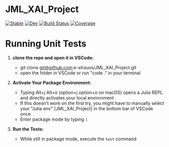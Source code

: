 # JML_XAI_Project

[![Stable](https://img.shields.io/badge/docs-stable-blue.svg)](https://e-strauss.github.io/JML_XAI_Project/dev/)
[![Dev](https://img.shields.io/badge/docs-dev-blue.svg)](https://e-strauss.github.io/JML_XAI_Project/dev/)
[![Build Status](https://github.com/e-strauss/JML_XAI_Project.jl/actions/workflows/CI.yml/badge.svg?branch=main)](https://github.com/e-strauss/JML_XAI_Project.jl/actions/workflows/CI.yml?query=branch%3Amain)
[![Coverage](https://codecov.io/gh/e-strauss/JML_XAI_Project.jl/branch/main/graph/badge.svg)](https://codecov.io/gh/e-strauss/JML_XAI_Project.jl)


# Running Unit Tests
1. **clone the repo and open it in VSCode:**
   - git clone git@github.com:e-strauss/JML_XAI_Project.git
   - open the folder in VSCode or run "code ." in your terminal

2. **Activate Your Package Environment:**
   - Typing Alt+j Alt+o (option+j option+o on macOS) opens a Julia REPL and directly activates your local environment
   - If this doesn't work on the first try, you might have to manually select your "Julia env" [JML_XAI_Project] in the bottom bar of VSCode once
   - Enter package mode by typing `]`

3. **Run the Tests:**
   - While still in package mode, execute the `test` command
